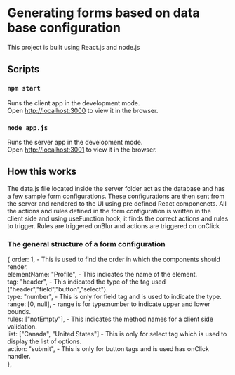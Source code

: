 # Generating forms based on data base configuration

This project is built using React.js and node.js

## Scripts

### `npm start`

Runs the client app in the development mode.\
Open [http://localhost:3000](http://localhost:3000) to view it in the browser.

### `node app.js`

Runs the server app in the development mode.\
Open [http://localhost:3001](http://localhost:3001) to view it in the browser.

## How this works

The data.js file located inside the server folder act as the database and has a few sample form configurations.
These configurations are then sent from the server and rendered to the UI using pre defined React componenets.
All the actions and rules defined in the form configuration is written in the client side and using useFunction hook, it finds the correct actions and rules to trigger.
Rules are triggered onBlur and actions are triggered on onClick

### The general structure of a form configuration

{
order: 1, - This is used to find the order in which the components should render. <br>
elementName: "Profile", - This indicates the name of the element. <br>
tag: "header", - This indicated the type of the tag used ("header","field","button","select"). <br>
type: "number", - This is only for field tag and is used to indicate the type. <br>
range: [0, null], - range is for type:number to indicate upper and lower bounds. <br>
rules: ["notEmpty"], - This indicates the method names for a client side validation. <br>
list: ["Canada", "United States"] - This is only for select tag which is used to display the list of options. <br>
action: "submit", - This is only for button tags and is used has onClick handler. <br>
},
